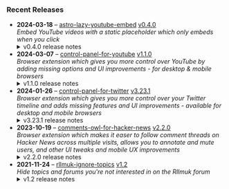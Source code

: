 ### Recent Releases

<!-- RECENT_RELEASES -->
<ul>
<li>
  <strong>2024-03-18</strong> – <a href="https://github.com/insin/astro-lazy-youtube-embed">astro-lazy-youtube-embed</a> <a href="https://github.com/insin/astro-lazy-youtube-embed/releases/tag/v0.4.0">v0.4.0</a>
  <div><em>Embed YouTube videos with a static placeholder which only embeds when you click</em></div>
  <details><summary>v0.4.0 release notes</summary><h3>Added</h3>
<ul>
<li>Added a <code>thumbnail</code> prop, enabling use of the alternate screenshot thumbnails YouTube provides</li>
<li>Added a <code>cookie</code> flag prop to opt-in to using <code>www.youtube.com/embed</code> instead of <code>www.youtube-nocookie.com/embed</code></li>
<li>Added JSDoc to props to improve editor DX</li>
</ul>
<h3>Changed</h3>
<ul>
<li>The embed now uses <code>www.youtube-nocookie.com/embed</code> by default</li>
<li>The static embed thumbnail <code>&lt;img&gt;</code> now uses <code>loading="lazy"</code> by default</li>
<li>The static embed now uses a black background, so there isn't a flash of gradient when the thumbnail <code>&lt;img&gt;</code> lazy-loads</li>
<li>The static embed now uses <code>i.ytimg.com</code> instead of <code>img.youtube.com</code> for the thumbnail <code>&lt;img&gt;</code>, as per the YouTube site and its API</li>
<li>The <code>modestbranding</code> embed parameter was deprecated by YouTube on August 15, 2023 and now has no effect - removed it from the <code>embedParams</code> defaults and marked it as deprecated</li>
<li>The <code>thumbnailRes</code> prop now also supports passing the <code>mq</code>/<code>hq</code>/<code>sd</code> abbreviations YouTube uses</li>
</ul>
<h3>Fixed</h3>
<ul>
<li>Fixed overriding defaulted <code>&lt;iframe&gt;</code> attributes - Astro doesn't merge attributes on HTML elements, so user-supplied attributes need to come first</li>
</ul></details>
</li>
<li>
  <strong>2024-03-07</strong> – <a href="https://github.com/insin/control-panel-for-youtube">control-panel-for-youtube</a> <a href="https://github.com/insin/control-panel-for-youtube/releases/tag/v1.1.0">v1.1.0</a>
  <div><em>Browser extension which gives you more control over YouTube by adding missing options and UI improvements - for desktop &amp; mobile browsers</em></div>
  <details><summary>v1.1.0 release notes</summary><ul>
<li>Fixed Firefox permission issues (the extension was disabled by default after install on all platforms, it had to be manually enabled every time in Firefox for Android, and the Permissions page was completely blank in Firefox for Android so permissions couldn't be granted) by using Manifest Version 2 instead for the Firefox version</li>
<li>Improved the Japanese translation (thanks <a class="user-mention notranslate" data-hovercard-type="user" data-hovercard-url="/users/Catastravia/hovercard" data-octo-click="hovercard-link-click" data-octo-dimensions="link_type:self" href="https://github.com/Catastravia">@Catastravia</a>)</li>
<li>Fixed disconnectObservers() only disconnecting page observers</li>
</ul>
<p>hideShareThanksClip:</p>
<ul>
<li>Added a new option to hide the Share/Thanks/Clip buttons under a video (not enabled by default)</li>
</ul>
<p>hideChannels:</p>
<ul>
<li>You can now hide a channel while watching one of its videos - a "Hide channel" item is added to the video's ⋯ menu</li>
<li>This becomes an "Unhide channel" menu item if the channel is already hidden</li>
</ul>
<p>hideOpenApp:</p>
<ul>
<li>Fixed hiding "Open App" links when using YouTube in Japanese</li>
</ul>
<p>hideSponsored:</p>
<ul>
<li>Fixed related videos being hidden in the mobile version at tablet sizes when they contained an ad</li>
</ul>
<hr>
<p>Available in the following extension stores:</p>
<p><a href="https://chromewebstore.google.com/detail/control-panel-for-youtube/lodcanccmfbpjjpnngindkkmiehimile" rel="nofollow"><img src="https://private-user-images.githubusercontent.com/226692/307584913-08b44d7b-61d5-49f2-9a76-607eb36fe407.png?jwt=eyJhbGciOiJIUzI1NiIsInR5cCI6IkpXVCJ9.eyJpc3MiOiJnaXRodWIuY29tIiwiYXVkIjoicmF3LmdpdGh1YnVzZXJjb250ZW50LmNvbSIsImtleSI6ImtleTUiLCJleHAiOjE3MTE5MDUwMzEsIm5iZiI6MTcxMTkwNDczMSwicGF0aCI6Ii8yMjY2OTIvMzA3NTg0OTEzLTA4YjQ0ZDdiLTYxZDUtNDlmMi05YTc2LTYwN2ViMzZmZTQwNy5wbmc_WC1BbXotQWxnb3JpdGhtPUFXUzQtSE1BQy1TSEEyNTYmWC1BbXotQ3JlZGVudGlhbD1BS0lBVkNPRFlMU0E1M1BRSzRaQSUyRjIwMjQwMzMxJTJGdXMtZWFzdC0xJTJGczMlMkZhd3M0X3JlcXVlc3QmWC1BbXotRGF0ZT0yMDI0MDMzMVQxNzA1MzFaJlgtQW16LUV4cGlyZXM9MzAwJlgtQW16LVNpZ25hdHVyZT01MWVlNDMwZTViZjcwMDllNGZkNTUxYWEzODBkMDU4ZTUyNGQzY2I0ZTc1ZTFhOTE3Njk3MTE4MWQwZDI3OTdkJlgtQW16LVNpZ25lZEhlYWRlcnM9aG9zdCZhY3Rvcl9pZD0wJmtleV9pZD0wJnJlcG9faWQ9MCJ9.dsUWFKBIH-nQVwiBpoqtioIVFEzB2ZJbAe5kBT_6Lpo" alt="Chrome Web Store" content-type-secured-asset="image/png" secured-asset-link="" style="max-width: 100%;"></a> <a href="https://addons.mozilla.org/firefox/addon/control-panel-for-youtube/" rel="nofollow"><img src="https://private-user-images.githubusercontent.com/226692/307636781-566d72e8-bd40-43a4-9118-1768946f5b20.png?jwt=eyJhbGciOiJIUzI1NiIsInR5cCI6IkpXVCJ9.eyJpc3MiOiJnaXRodWIuY29tIiwiYXVkIjoicmF3LmdpdGh1YnVzZXJjb250ZW50LmNvbSIsImtleSI6ImtleTUiLCJleHAiOjE3MTE5MDUwMzEsIm5iZiI6MTcxMTkwNDczMSwicGF0aCI6Ii8yMjY2OTIvMzA3NjM2NzgxLTU2NmQ3MmU4LWJkNDAtNDNhNC05MTE4LTE3Njg5NDZmNWIyMC5wbmc_WC1BbXotQWxnb3JpdGhtPUFXUzQtSE1BQy1TSEEyNTYmWC1BbXotQ3JlZGVudGlhbD1BS0lBVkNPRFlMU0E1M1BRSzRaQSUyRjIwMjQwMzMxJTJGdXMtZWFzdC0xJTJGczMlMkZhd3M0X3JlcXVlc3QmWC1BbXotRGF0ZT0yMDI0MDMzMVQxNzA1MzFaJlgtQW16LUV4cGlyZXM9MzAwJlgtQW16LVNpZ25hdHVyZT0yMjcxYjY1NDllOGNjYzlkNWRhM2MxZDlhMmE0OTUzNjQxZGQ0MTg1YTdjNDVmYzAxZjY2ZGZiZjZlYjhiNDk1JlgtQW16LVNpZ25lZEhlYWRlcnM9aG9zdCZhY3Rvcl9pZD0wJmtleV9pZD0wJnJlcG9faWQ9MCJ9.0DFmU56sUp-Ecj8FnZaFEq_gQr0WiZyakzg0mSTtlFY" alt="Mozilla Add-ons" content-type-secured-asset="image/png" secured-asset-link="" style="max-width: 100%;"></a></p></details>
</li>
<li>
  <strong>2024-01-26</strong> – <a href="https://github.com/insin/control-panel-for-twitter">control-panel-for-twitter</a> <a href="https://github.com/insin/control-panel-for-twitter/releases/tag/v3.23.1">v3.23.1</a>
  <div><em>Browser extension which gives you more control over your Twitter timeline and adds missing features and UI improvements - available for desktop and mobile browsers</em></div>
  <details><summary>v3.23.1 release notes</summary><ul>
<li>Hide the Ads nav item</li>
</ul>
<hr>
<p>Available in the following extension stores:</p>
<p><a href="https://apps.apple.com/app/id1668516167?platform=iphone" rel="nofollow"><img src="https://user-images.githubusercontent.com/226692/216768643-4756e33c-1e61-41a7-9c56-9bd80f10bcc9.png" alt="Apple App Store" style="max-width: 100%;"></a> <a href="https://chrome.google.com/webstore/detail/control-panel-for-twitter" rel="nofollow"><img src="https://user-images.githubusercontent.com/226692/212897023-9e66b1b0-e1cd-44df-a4f2-3d5bda80c5f8.png" alt="Chrome Web Store" style="max-width: 100%;"></a> <a href="https://addons.mozilla.org/firefox/addon/control-panel-for-twitter/" rel="nofollow"><img src="https://user-images.githubusercontent.com/226692/212897487-f3993495-2032-44a4-b0c6-1bd1d9cc56dd.png" alt="Firefox" style="max-width: 100%;"></a> <a href="https://microsoftedge.microsoft.com/addons/detail/control-panel-for-twitter/foccddlibbeccjiobcnakipdpkjiijjp" rel="nofollow"><img src="https://user-images.githubusercontent.com/226692/212897573-34b1af0a-dc5a-4aa2-a1e7-ca85d3823f9f.png" alt="Edge" style="max-width: 100%;"></a></p>
<h2>Screenshots</h2>
<h3>Nav Bar</h3>
<table>
<thead>
<tr>
<th>Before</th>
<th>After</th>
</tr>
</thead>
<tbody>
<tr>
<td><a target="_blank" rel="noopener noreferrer" href="https://private-user-images.githubusercontent.com/226692/301036711-9ae81d72-af05-4fad-ab65-53cf7e28e542.png?jwt=eyJhbGciOiJIUzI1NiIsInR5cCI6IkpXVCJ9.eyJpc3MiOiJnaXRodWIuY29tIiwiYXVkIjoicmF3LmdpdGh1YnVzZXJjb250ZW50LmNvbSIsImtleSI6ImtleTUiLCJleHAiOjE3MTE5MDUwMzEsIm5iZiI6MTcxMTkwNDczMSwicGF0aCI6Ii8yMjY2OTIvMzAxMDM2NzExLTlhZTgxZDcyLWFmMDUtNGZhZC1hYjY1LTUzY2Y3ZTI4ZTU0Mi5wbmc_WC1BbXotQWxnb3JpdGhtPUFXUzQtSE1BQy1TSEEyNTYmWC1BbXotQ3JlZGVudGlhbD1BS0lBVkNPRFlMU0E1M1BRSzRaQSUyRjIwMjQwMzMxJTJGdXMtZWFzdC0xJTJGczMlMkZhd3M0X3JlcXVlc3QmWC1BbXotRGF0ZT0yMDI0MDMzMVQxNzA1MzFaJlgtQW16LUV4cGlyZXM9MzAwJlgtQW16LVNpZ25hdHVyZT1iMmMxNzc1NmM3NTkzYzY2OTVmNjg1NWJhYTU0ZTQzNzNkMWU2MmM2MTI2YmU4YWM3MjAxYzA0OWZmMmY2ODE5JlgtQW16LVNpZ25lZEhlYWRlcnM9aG9zdCZhY3Rvcl9pZD0wJmtleV9pZD0wJnJlcG9faWQ9MCJ9.yNP0MiJjh9opKZrF0XrMPCoyqjUP-qGDiduw8uR4VHU"><img src="https://private-user-images.githubusercontent.com/226692/301036711-9ae81d72-af05-4fad-ab65-53cf7e28e542.png?jwt=eyJhbGciOiJIUzI1NiIsInR5cCI6IkpXVCJ9.eyJpc3MiOiJnaXRodWIuY29tIiwiYXVkIjoicmF3LmdpdGh1YnVzZXJjb250ZW50LmNvbSIsImtleSI6ImtleTUiLCJleHAiOjE3MTE5MDUwMzEsIm5iZiI6MTcxMTkwNDczMSwicGF0aCI6Ii8yMjY2OTIvMzAxMDM2NzExLTlhZTgxZDcyLWFmMDUtNGZhZC1hYjY1LTUzY2Y3ZTI4ZTU0Mi5wbmc_WC1BbXotQWxnb3JpdGhtPUFXUzQtSE1BQy1TSEEyNTYmWC1BbXotQ3JlZGVudGlhbD1BS0lBVkNPRFlMU0E1M1BRSzRaQSUyRjIwMjQwMzMxJTJGdXMtZWFzdC0xJTJGczMlMkZhd3M0X3JlcXVlc3QmWC1BbXotRGF0ZT0yMDI0MDMzMVQxNzA1MzFaJlgtQW16LUV4cGlyZXM9MzAwJlgtQW16LVNpZ25hdHVyZT1iMmMxNzc1NmM3NTkzYzY2OTVmNjg1NWJhYTU0ZTQzNzNkMWU2MmM2MTI2YmU4YWM3MjAxYzA0OWZmMmY2ODE5JlgtQW16LVNpZ25lZEhlYWRlcnM9aG9zdCZhY3Rvcl9pZD0wJmtleV9pZD0wJnJlcG9faWQ9MCJ9.yNP0MiJjh9opKZrF0XrMPCoyqjUP-qGDiduw8uR4VHU" content-type-secured-asset="image/png" style="max-width: 100%;"></a></td>
<td><a target="_blank" rel="noopener noreferrer" href="https://private-user-images.githubusercontent.com/226692/301036938-4e6a6858-8468-462d-93e3-04b3fe3f2285.png?jwt=eyJhbGciOiJIUzI1NiIsInR5cCI6IkpXVCJ9.eyJpc3MiOiJnaXRodWIuY29tIiwiYXVkIjoicmF3LmdpdGh1YnVzZXJjb250ZW50LmNvbSIsImtleSI6ImtleTUiLCJleHAiOjE3MTE5MDUwMzEsIm5iZiI6MTcxMTkwNDczMSwicGF0aCI6Ii8yMjY2OTIvMzAxMDM2OTM4LTRlNmE2ODU4LTg0NjgtNDYyZC05M2UzLTA0YjNmZTNmMjI4NS5wbmc_WC1BbXotQWxnb3JpdGhtPUFXUzQtSE1BQy1TSEEyNTYmWC1BbXotQ3JlZGVudGlhbD1BS0lBVkNPRFlMU0E1M1BRSzRaQSUyRjIwMjQwMzMxJTJGdXMtZWFzdC0xJTJGczMlMkZhd3M0X3JlcXVlc3QmWC1BbXotRGF0ZT0yMDI0MDMzMVQxNzA1MzFaJlgtQW16LUV4cGlyZXM9MzAwJlgtQW16LVNpZ25hdHVyZT03OTZlYzMxMzhjNGE3ZWM0NzgzZDA2ODRhYTNiODRiYWEzMWJmOTM3OGRkM2M3MTcyNTk5ZWQ0NGQ3YzkwOTlmJlgtQW16LVNpZ25lZEhlYWRlcnM9aG9zdCZhY3Rvcl9pZD0wJmtleV9pZD0wJnJlcG9faWQ9MCJ9.uWzIEKXclQiOGVv4CE1V9ISp0OIrrx2t41L9VKtajPo"><img src="https://private-user-images.githubusercontent.com/226692/301036938-4e6a6858-8468-462d-93e3-04b3fe3f2285.png?jwt=eyJhbGciOiJIUzI1NiIsInR5cCI6IkpXVCJ9.eyJpc3MiOiJnaXRodWIuY29tIiwiYXVkIjoicmF3LmdpdGh1YnVzZXJjb250ZW50LmNvbSIsImtleSI6ImtleTUiLCJleHAiOjE3MTE5MDUwMzEsIm5iZiI6MTcxMTkwNDczMSwicGF0aCI6Ii8yMjY2OTIvMzAxMDM2OTM4LTRlNmE2ODU4LTg0NjgtNDYyZC05M2UzLTA0YjNmZTNmMjI4NS5wbmc_WC1BbXotQWxnb3JpdGhtPUFXUzQtSE1BQy1TSEEyNTYmWC1BbXotQ3JlZGVudGlhbD1BS0lBVkNPRFlMU0E1M1BRSzRaQSUyRjIwMjQwMzMxJTJGdXMtZWFzdC0xJTJGczMlMkZhd3M0X3JlcXVlc3QmWC1BbXotRGF0ZT0yMDI0MDMzMVQxNzA1MzFaJlgtQW16LUV4cGlyZXM9MzAwJlgtQW16LVNpZ25hdHVyZT03OTZlYzMxMzhjNGE3ZWM0NzgzZDA2ODRhYTNiODRiYWEzMWJmOTM3OGRkM2M3MTcyNTk5ZWQ0NGQ3YzkwOTlmJlgtQW16LVNpZ25lZEhlYWRlcnM9aG9zdCZhY3Rvcl9pZD0wJmtleV9pZD0wJnJlcG9faWQ9MCJ9.uWzIEKXclQiOGVv4CE1V9ISp0OIrrx2t41L9VKtajPo" content-type-secured-asset="image/png" style="max-width: 100%;"></a></td>
</tr>
</tbody>
</table>
<h3>More Menu</h3>
<table>
<thead>
<tr>
<th>Before</th>
<th>After</th>
</tr>
</thead>
<tbody>
<tr>
<td><a target="_blank" rel="noopener noreferrer" href="https://private-user-images.githubusercontent.com/226692/301036904-3dbc13d6-caee-41eb-a2fa-8951246a0cab.png?jwt=eyJhbGciOiJIUzI1NiIsInR5cCI6IkpXVCJ9.eyJpc3MiOiJnaXRodWIuY29tIiwiYXVkIjoicmF3LmdpdGh1YnVzZXJjb250ZW50LmNvbSIsImtleSI6ImtleTUiLCJleHAiOjE3MTE5MDUwMzEsIm5iZiI6MTcxMTkwNDczMSwicGF0aCI6Ii8yMjY2OTIvMzAxMDM2OTA0LTNkYmMxM2Q2LWNhZWUtNDFlYi1hMmZhLTg5NTEyNDZhMGNhYi5wbmc_WC1BbXotQWxnb3JpdGhtPUFXUzQtSE1BQy1TSEEyNTYmWC1BbXotQ3JlZGVudGlhbD1BS0lBVkNPRFlMU0E1M1BRSzRaQSUyRjIwMjQwMzMxJTJGdXMtZWFzdC0xJTJGczMlMkZhd3M0X3JlcXVlc3QmWC1BbXotRGF0ZT0yMDI0MDMzMVQxNzA1MzFaJlgtQW16LUV4cGlyZXM9MzAwJlgtQW16LVNpZ25hdHVyZT1kNGE3ZmUwOTE1NTU3MzRiYjQ3ZTMyZDk0ZDU5NWJkNWJiNWJhYzdlZjAxNzkwZTAyZDM1OWM5ZDg2MmM1ZTY1JlgtQW16LVNpZ25lZEhlYWRlcnM9aG9zdCZhY3Rvcl9pZD0wJmtleV9pZD0wJnJlcG9faWQ9MCJ9.PrwQdyV6rigIwmIOZYG2w7Fn50tEmLKl7RthFp0AW1Q"><img src="https://private-user-images.githubusercontent.com/226692/301036904-3dbc13d6-caee-41eb-a2fa-8951246a0cab.png?jwt=eyJhbGciOiJIUzI1NiIsInR5cCI6IkpXVCJ9.eyJpc3MiOiJnaXRodWIuY29tIiwiYXVkIjoicmF3LmdpdGh1YnVzZXJjb250ZW50LmNvbSIsImtleSI6ImtleTUiLCJleHAiOjE3MTE5MDUwMzEsIm5iZiI6MTcxMTkwNDczMSwicGF0aCI6Ii8yMjY2OTIvMzAxMDM2OTA0LTNkYmMxM2Q2LWNhZWUtNDFlYi1hMmZhLTg5NTEyNDZhMGNhYi5wbmc_WC1BbXotQWxnb3JpdGhtPUFXUzQtSE1BQy1TSEEyNTYmWC1BbXotQ3JlZGVudGlhbD1BS0lBVkNPRFlMU0E1M1BRSzRaQSUyRjIwMjQwMzMxJTJGdXMtZWFzdC0xJTJGczMlMkZhd3M0X3JlcXVlc3QmWC1BbXotRGF0ZT0yMDI0MDMzMVQxNzA1MzFaJlgtQW16LUV4cGlyZXM9MzAwJlgtQW16LVNpZ25hdHVyZT1kNGE3ZmUwOTE1NTU3MzRiYjQ3ZTMyZDk0ZDU5NWJkNWJiNWJhYzdlZjAxNzkwZTAyZDM1OWM5ZDg2MmM1ZTY1JlgtQW16LVNpZ25lZEhlYWRlcnM9aG9zdCZhY3Rvcl9pZD0wJmtleV9pZD0wJnJlcG9faWQ9MCJ9.PrwQdyV6rigIwmIOZYG2w7Fn50tEmLKl7RthFp0AW1Q" content-type-secured-asset="image/png" style="max-width: 100%;"></a></td>
<td><a target="_blank" rel="noopener noreferrer" href="https://private-user-images.githubusercontent.com/226692/301036963-217104ee-63d9-4db9-8b26-4d7e7cd27873.png?jwt=eyJhbGciOiJIUzI1NiIsInR5cCI6IkpXVCJ9.eyJpc3MiOiJnaXRodWIuY29tIiwiYXVkIjoicmF3LmdpdGh1YnVzZXJjb250ZW50LmNvbSIsImtleSI6ImtleTUiLCJleHAiOjE3MTE5MDUwMzEsIm5iZiI6MTcxMTkwNDczMSwicGF0aCI6Ii8yMjY2OTIvMzAxMDM2OTYzLTIxNzEwNGVlLTYzZDktNGRiOS04YjI2LTRkN2U3Y2QyNzg3My5wbmc_WC1BbXotQWxnb3JpdGhtPUFXUzQtSE1BQy1TSEEyNTYmWC1BbXotQ3JlZGVudGlhbD1BS0lBVkNPRFlMU0E1M1BRSzRaQSUyRjIwMjQwMzMxJTJGdXMtZWFzdC0xJTJGczMlMkZhd3M0X3JlcXVlc3QmWC1BbXotRGF0ZT0yMDI0MDMzMVQxNzA1MzFaJlgtQW16LUV4cGlyZXM9MzAwJlgtQW16LVNpZ25hdHVyZT03NWRhMzQzMTllYmMzNGMyODAyMTljYTkzMTAzNzBkMzMwMmYyZmY3NmYxYjE4NjdlNmZiNDQ3ZGVmMTIxNzkxJlgtQW16LVNpZ25lZEhlYWRlcnM9aG9zdCZhY3Rvcl9pZD0wJmtleV9pZD0wJnJlcG9faWQ9MCJ9.HB8MVHTNux5ZrIz51b-yv6hZ35XQtAAeO8Mx73Ncw8Y"><img src="https://private-user-images.githubusercontent.com/226692/301036963-217104ee-63d9-4db9-8b26-4d7e7cd27873.png?jwt=eyJhbGciOiJIUzI1NiIsInR5cCI6IkpXVCJ9.eyJpc3MiOiJnaXRodWIuY29tIiwiYXVkIjoicmF3LmdpdGh1YnVzZXJjb250ZW50LmNvbSIsImtleSI6ImtleTUiLCJleHAiOjE3MTE5MDUwMzEsIm5iZiI6MTcxMTkwNDczMSwicGF0aCI6Ii8yMjY2OTIvMzAxMDM2OTYzLTIxNzEwNGVlLTYzZDktNGRiOS04YjI2LTRkN2U3Y2QyNzg3My5wbmc_WC1BbXotQWxnb3JpdGhtPUFXUzQtSE1BQy1TSEEyNTYmWC1BbXotQ3JlZGVudGlhbD1BS0lBVkNPRFlMU0E1M1BRSzRaQSUyRjIwMjQwMzMxJTJGdXMtZWFzdC0xJTJGczMlMkZhd3M0X3JlcXVlc3QmWC1BbXotRGF0ZT0yMDI0MDMzMVQxNzA1MzFaJlgtQW16LUV4cGlyZXM9MzAwJlgtQW16LVNpZ25hdHVyZT03NWRhMzQzMTllYmMzNGMyODAyMTljYTkzMTAzNzBkMzMwMmYyZmY3NmYxYjE4NjdlNmZiNDQ3ZGVmMTIxNzkxJlgtQW16LVNpZ25lZEhlYWRlcnM9aG9zdCZhY3Rvcl9pZD0wJmtleV9pZD0wJnJlcG9faWQ9MCJ9.HB8MVHTNux5ZrIz51b-yv6hZ35XQtAAeO8Mx73Ncw8Y" content-type-secured-asset="image/png" style="max-width: 100%;"></a></td>
</tr>
</tbody>
</table></details>
</li>
<li>
  <strong>2023-10-19</strong> – <a href="https://github.com/insin/comments-owl-for-hacker-news">comments-owl-for-hacker-news</a> <a href="https://github.com/insin/comments-owl-for-hacker-news/releases/tag/v2.2.0">v2.2.0</a>
  <div><em>Browser extension which makes it easer to follow comment threads on Hacker News across multiple visits, allows you to annotate and mute users, and other UI tweaks and mobile UX improvements</em></div>
  <details><summary>v2.2.0 release notes</summary><ul>
<li>Added an option to disable or require confirmation for hiding on list pages</li>
<li>Added an option to increase the contrast of submission text (enabled by default)</li>
</ul>
<hr>
<p>Available in the following extension stores:</p>
<p><a href="https://apps.apple.com/us/app/comments-owl-for-hacker-news/id6451333500" rel="nofollow"><img src="https://user-images.githubusercontent.com/226692/216768643-4756e33c-1e61-41a7-9c56-9bd80f10bcc9.png" alt="Apple App Store" style="max-width: 100%;"></a> <a href="https://addons.mozilla.org/en-US/firefox/addon/hn-comments-owl/" rel="nofollow"><img src="https://user-images.githubusercontent.com/226692/212897487-f3993495-2032-44a4-b0c6-1bd1d9cc56dd.png" alt="Firefox" style="max-width: 100%;"></a> <a href="https://chrome.google.com/webstore/detail/kpoggabejgbenjahggloahnnaolmfock?authuser=0&amp;hl=en" rel="nofollow"><img src="https://user-images.githubusercontent.com/226692/212897023-9e66b1b0-e1cd-44df-a4f2-3d5bda80c5f8.png" alt="Chrome" style="max-width: 100%;"></a></p></details>
</li>
<li>
  <strong>2021-11-24</strong> – <a href="https://github.com/insin/rllmuk-ignore-topics">rllmuk-ignore-topics</a> <a href="https://github.com/insin/rllmuk-ignore-topics/releases/tag/v1.2">v1.2</a>
  <div><em>Hide topics and forums you're not interested in on the Rllmuk forum</em></div>
  <details><summary>v1.2 release notes</summary><ul>
<li>Added support for the Fluid view</li>
<li>Added a collapse control for the Fluid sidebar</li>
</ul></details>
</li>
</ul>
<!-- /RECENT_RELEASES -->
